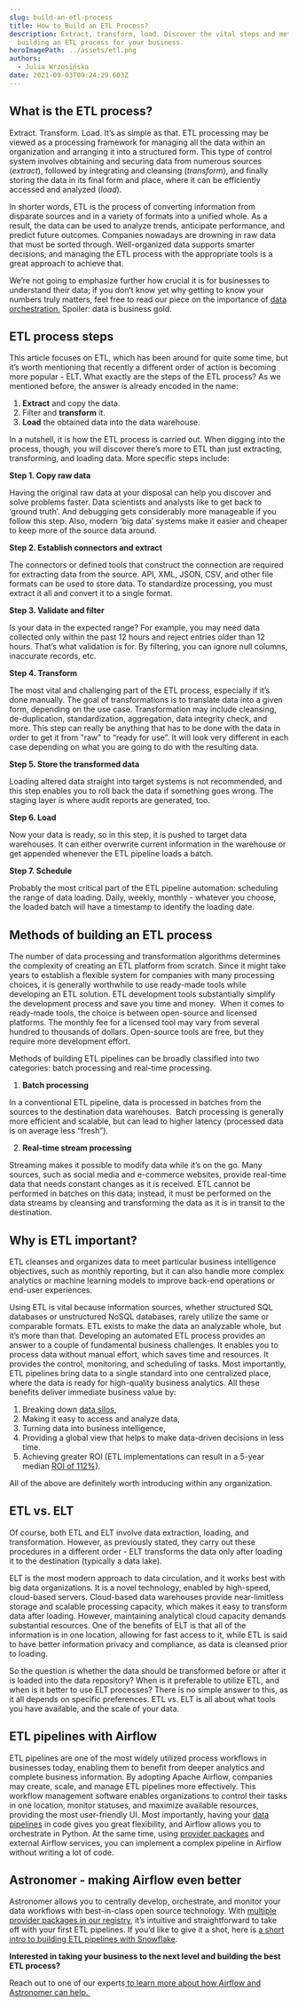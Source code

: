 ```yaml
---
slug: build-an-etl-process
title: How to Build an ETL Process?
description: Extract, transform, load. Discover the vital steps and methods of
  building an ETL process for your business.
heroImagePath: ../assets/etl.png
authors:
  - Julia Wrzosińska
date: 2021-09-03T09:24:29.603Z
---
```

## What is the ETL process?

Extract. Transform. Load. It’s as simple as that. ETL processing may be viewed as a processing framework for managing all the data within an organization and arranging it into a structured form. This type of control system involves obtaining and securing data from numerous sources (*extract*), followed by integrating and cleansing (*transform*), and finally storing the data in its final form and place, where it can be efficiently accessed and analyzed (*load*). 

In shorter words, ETL is the process of converting information from disparate sources and in a variety of formats into a unified whole. As a result, the data can be used to analyze trends, anticipate performance, and predict future outcomes. Companies nowadays are drowning in raw data that must be sorted through. Well-organized data supports smarter decisions, and managing the ETL process with the appropriate tools is a great approach to achieve that. 

We’re not going to emphasize further how crucial it is for businesses to understand their data; if you don’t know yet why getting to know your numbers truly matters, feel free to read our piece on the importance of [data orchestration.](https://www.astronomer.io/blog/what-is-data-orchestration) Spoiler: data is business gold.

## ETL process steps

This article focuses on ETL, which has been around for quite some time, but it’s worth mentioning that recently a different order of action is becoming more popular - ELT. What exactly are the steps of the ETL process? As we mentioned before, the answer is already encoded in the name:

1. **Extract** and copy the data.
2. Filter and **transform** it.
3. **Load** the obtained data into the data warehouse.

In a nutshell, it is how the ETL process is carried out. When digging into the process, though, you will discover there’s more to ETL than just extracting, transforming, and loading data. More specific steps include:

**Step 1. Copy raw data** 

Having the original raw data at your disposal can help you discover and solve problems faster. Data scientists and analysts like to get back to ‘ground truth’. And debugging gets considerably more manageable if you follow this step. Also, modern ‘big data’ systems make it easier and cheaper to keep more of the source data around.

**Step 2. Establish connectors and extract**

The connectors or defined tools that construct the connection are required for extracting data from the source. API, XML, JSON, CSV, and other file formats can be used to store data. To standardize processing, you must extract it all and convert it to a single format.

**Step 3. Validate and filter**

Is your data in the expected range? For example, you may need data collected only within the past 12 hours and reject entries older than 12 hours. That’s what validation is for. By filtering, you can ignore null columns, inaccurate records, etc.

**Step 4. Transform**

The most vital and challenging part of the ETL process, especially if it’s done manually. The goal of transformations is to translate data into a given form, depending on the use case. Transformation may include cleansing, de-duplication, standardization, aggregation, data integrity check, and more. This step can really be anything that has to be done with the data in order to get it from "raw" to “ready for use”. It will look very different in each case depending on what you are going to do with the resulting data.

**Step 5. Store the transformed data**

Loading altered data straight into target systems is not recommended, and this step enables you to roll back the data if something goes wrong. The staging layer is where audit reports are generated, too. 

**Step 6. Load**

Now your data is ready, so in this step, it is pushed to target data warehouses. It can either overwrite current information in the warehouse or get appended whenever the ETL pipeline loads a batch. 

**Step 7. Schedule**

Probably the most critical part of the ETL pipeline automation: scheduling the range of data loading. Daily, weekly, monthly - whatever you choose, the loaded batch will have a timestamp to identify the loading date.

## Methods of building an ETL process

The number of data processing and transformation algorithms determines the complexity of creating an ETL platform from scratch. Since it might take years to establish a flexible system for companies with many processing choices, it is generally worthwhile to use ready-made tools while developing an ETL solution. ETL development tools substantially simplify the development process and save you time and money.  When it comes to ready-made tools, the choice is between open-source and licensed platforms. The monthly fee for a licensed tool may vary from several hundred to thousands of dollars. Open-source tools are free, but they require more development effort. 

Methods of building ETL pipelines can be broadly classified into two categories: batch processing and real-time processing.

1. **Batch processing**

In a conventional ETL pipeline, data is processed in batches from the sources to the destination data warehouses.  Batch processing is generally more efficient and scalable, but can lead to higher latency (processed data is on average less “fresh”). 

2. **Real-time stream processing**

Streaming makes it possible to modify data while it’s on the go. Many sources, such as social media and e-commerce websites, provide real-time data that needs constant changes as it is received. ETL cannot be performed in batches on this data; instead, it must be performed on the data streams by cleansing and transforming the data as it is in transit to the destination.

## Why is ETL important?

ETL cleanses and organizes data to meet particular business intelligence objectives, such as monthly reporting, but it can also handle more complex analytics or machine learning models to improve back-end operations or end-user experiences.

Using ETL is vital because information sources, whether structured SQL databases or unstructured NoSQL databases, rarely utilize the same or comparable formats. ETL exists to make the data an analyzable whole, but it’s more than that. Developing an automated ETL process provides an answer to a couple of fundamental business challenges. It enables you to process data without manual effort, which saves time and resources. It provides the control, monitoring, and scheduling of tasks. Most importantly, ETL pipelines bring data to a single standard into one centralized place, where the data is ready for high-quality business analytics. All these benefits deliver immediate business value by:

1. Breaking down [data silos](https://www.astronomer.io/blog/data-silos-what-are-they-how-to-fix-them), 
2. Making it easy to access and analyze data,
3. Turning data into business intelligence,
4. Providing a global view that helps to make data-driven decisions in less time.
5. Achieving greater ROI (ETL implementations can result in a 5-year median [ROI of 112%](https://www.springpeople.com/blog/training-development-program-how-to-evaluate-roi/)). 

All of the above are definitely worth introducing within any organization.

## ETL vs. ELT

Of course, both ETL and ELT involve data extraction, loading, and transformation. However, as previously stated, they carry out these procedures in a different order - ELT transforms the data only after loading it to the destination (typically a data lake).

ELT is the most modern approach to data circulation, and it works best with big data organizations. It is a novel technology, enabled by high-speed, cloud-based servers. Cloud-based data warehouses provide near-limitless storage and scalable processing capacity, which makes it easy to transform data after loading. However, maintaining analytical cloud capacity demands substantial resources. One of the benefits of ELT is that all of the information is in one location, allowing for fast access to it, while ETL is said to have better information privacy and compliance, as data is cleansed prior to loading.

So the question is whether the data should be transformed before or after it is loaded into the data repository? When is it preferable to utilize ETL, and when is it better to use ELT processes? There is no simple answer to this, as it all depends on specific preferences. ETL vs. ELT is all about what tools you have available, and the scale of your data.

## ETL pipelines with Airflow

ETL pipelines are one of the most widely utilized process workflows in businesses today, enabling them to benefit from deeper analytics and complete business information. By adopting Apache Airflow, companies may create, scale, and manage ETL pipelines more effectively. This workflow management software enables organizations to control their tasks in one location, monitor statuses, and maximize available resources, providing the most user-friendly UI. Most importantly, having your [data pipelines](https://www.astronomer.io/blog/data-pipeline) in code gives you great flexibility, and Airflow allows you to orchestrate in Python. At the same time, using [provider packages](https://www.astronomer.io/blog/astronomer-registry) and external Airflow services, you can implement a complex pipeline in Airflow without writing a lot of code. 

## Astronomer - making Airflow even better

Astronomer allows you to centrally develop, orchestrate, and monitor your data workflows with best-in-class open source technology. With [multiple provider packages in our registry](https://registry.astronomer.io/providers/), it’s intuitive and straightforward to take off with your first ETL pipelines. If you’d like to give it a shot, here is [a short intro to building ETL pipelines with Snowflake](https://www.astronomer.io/events/recaps/intro-airflow-for-etl-with-snowflake). 

**Interested in taking your business to the next level and building the best ETL process?** 

Reach out to one of our experts[ to learn more about how Airflow and Astronomer can help. ](https://www.astronomer.io/get-astronomer)